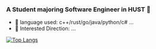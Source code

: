 ### A Student majoring Software Engineer in HUST 👋
- 🔭 language used: c++/rust/go/java/python/c# ...
- 🌱 Interested Direction:  ...

[![Top Langs](https://github-readme-stats.vercel.app/api/top-langs/?username=jcbjcbjc)](https://github.com/anuraghazra/github-readme-stats)

<!--
**jcbjcbjc/jcbjcbjc** is a ✨ _special_ ✨ repository because its `README.md` (this file) appears on your GitHub profile.

Here are some ideas to get you started:

- 🔭 I’m currently working on ...
- 🌱 I’m currently learning ...
- 👯 I’m looking to collaborate on ...
- 🤔 I’m looking for help with ...
- 💬 Ask me about ...
- 📫 How to reach me: ...
- 😄 Pronouns: ...
- ⚡ Fun fact: ...
-->
